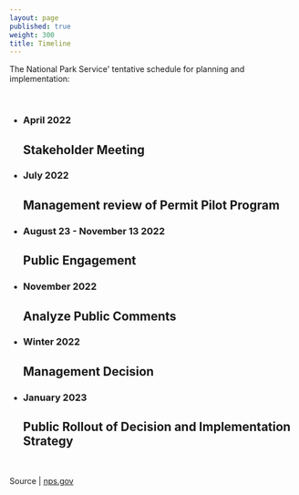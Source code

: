 ```yaml
---
layout: page
published: true
weight: 300
title: Timeline
---
```

  
  
The National Park Service' tentative schedule for planning and implementation:   
  
<br>

<div class="tl">
  <ul class="tl-ul">
    <li class="tl-card"> 
      <div class="tl-info">
        <h3 class="tl-date">April 2022</h3>
        <h2>Stakeholder Meeting</h2>
      </div>
    </li>
    <li class="tl-card"> 
      <div class="tl-info">
        <h3 class="tl-date">July 2022</h3>
        <h2>Management review of Permit Pilot Program</h2>
      </div>
    </li>
    <li class="tl-card"> 
      <div class="tl-info">
        <h3 class="tl-date">August 23 - November 13 2022</h3>
        <h2>Public Engagement</h2>
      </div>
    </li>
    <li class="tl-card"> 
      <div class="tl-info">
        <h3 class="tl-date">November 2022</h3>
        <h2>Analyze Public Comments</h2>
      </div>
    </li>
    <li class="tl-card"> 
      <div class="tl-info">
        <h3 class="tl-date">Winter 2022</h3>
        <h2>Management Decision</h2>
      </div>
    </li>
    <li class="tl-card"> 
      <div class="tl-info">
        <h3 class="tl-date">January 2023</h3>
        <h2>Public Rollout of Decision and Implementation Strategy</h2>
      </div>
    </li>
  </ul>
</div>
<br> 
           
Source | [nps.gov](https//nps.gov/yose/planyourvisit/climbingstewardship.htm)
